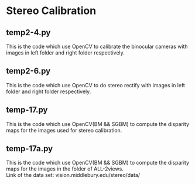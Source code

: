 # Stereo Calibration

temp2-4.py
-------
This is the code which use OpenCV to calibrate the binocular cameras with images in left folder and right folder respectively.

temp2-6.py
-------
This is the code which use OpenCV to do stereo rectify with images in left folder and right folder respectively.

temp-17.py
-------
This is the code which use OpenCV(BM && SGBM) to compute the disparity maps for the images used for stereo calibration.

temp-17a.py
-------
This is the code which use OpenCV(BM && SGBM) to compute the disparity maps for the images in the folder of ALL-2views.<br>
Link of the data set: vision.middlebury.edu/stereo/data/